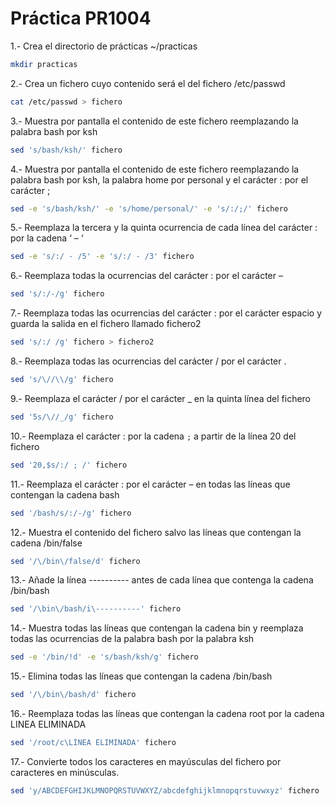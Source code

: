 # Práctica PR1004

1.- Crea el directorio de prácticas ~/practicas
```bash
mkdir practicas
```
2.- Crea un fichero cuyo contenido será el del fichero /etc/passwd
```bash
cat /etc/passwd > fichero
```
3.- Muestra por pantalla el contenido de este fichero reemplazando la palabra bash por ksh
```bash
sed 's/bash/ksh/' fichero
```
4.- Muestra por pantalla el contenido de este fichero reemplazando la palabra bash por ksh, la palabra home por personal y el carácter : por el carácter ;
```bash
sed -e 's/bash/ksh/' -e 's/home/personal/' -e 's/:/;/' fichero
```
5.- Reemplaza la tercera y la quinta ocurrencia de cada línea del carácter : por la cadena ‘ – ‘
```bash
sed -e 's/:/ - /5' -e 's/:/ - /3' fichero
```
6.- Reemplaza todas la ocurrencias del carácter : por el carácter –
```bash
sed 's/:/-/g' fichero
```
7.- Reemplaza todas las ocurrencias del carácter : por el carácter espacio y guarda la salida en el fichero llamado fichero2
```bash
sed 's/:/ /g' fichero > fichero2
```
8.- Reemplaza todas las ocurrencias del carácter / por el carácter \.
```bash
sed 's/\//\\/g' fichero
```
9.- Reemplaza el carácter / por el carácter _ en la quinta línea del fichero
```bash
sed '5s/\//_/g' fichero
```
10.- Reemplaza el carácter : por la cadena ` ; ` a partir de la línea 20 del fichero
```bash
sed '20,$s/:/ ; /' fichero
```
11.- Reemplaza el carácter : por el carácter – en todas las líneas que contengan la cadena bash
```bash
sed '/bash/s/:/-/g' fichero
```
12.- Muestra el contenido del fichero salvo las líneas que contengan la cadena /bin/false
```bash
sed '/\/bin\/false/d' fichero
```
13.- Añade la línea ---------- antes de cada línea que contenga la cadena /bin/bash
```bash
sed '/\bin\/bash/i\----------' fichero
```
14.- Muestra todas las líneas que contengan la cadena bin y reemplaza todas las ocurrencias de la palabra bash por la palabra ksh
```bash
sed -e '/bin/!d' -e 's/bash/ksh/g' fichero
```
15.- Elimina todas las líneas que contengan la cadena /bin/bash
```bash
sed '/\/bin\/bash/d' fichero
```
16.- Reemplaza todas las líneas que contengan la cadena root por la cadena LINEA ELIMINADA
```bash
sed '/root/c\LÍNEA ELIMINADA' fichero
```
17.- Convierte todos los caracteres en mayúsculas del fichero por caracteres en minúsculas.
```bash
sed 'y/ABCDEFGHIJKLMNOPQRSTUVWXYZ/abcdefghijklmnopqrstuvwxyz' fichero
```